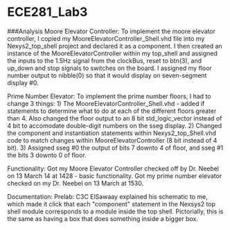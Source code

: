 ECE281_Lab3
===========
###Analysis
Moore Elevator Controller:
  To implement the moore elevator controller, I copied my MooreElevatorController_Shell.vhd file into my Nexys2_top_shell project and declared it as a component. I then created an instance of the MooreElevatorController within my top_shell and assigned the inputs to the 1.5Hz signal from the clockBus, reset to btn(3), and up_down and stop signals to switches on the board. I assigned my floor number output to nibble(0) so that it would display on seven-segment display #0. 
  
Prime Number Elevator:
  To implement the prime number floors, I had to change 3 things: 1) The MooreElevatorController_Shell.vhd - added if statements to determine what to do at each of the different floors greater than 4. Also changed the floor output to an 8 bit std_logic_vector instead of 4 bit to accomodate double-digit numbers on the sseg display. 2) Changed the component and instantiation statements within Nexys2_top_Shell.vhd code to match changes within MooreElevatorController (8 bit instead of 4 bit). 3) Assigned sseg #0 the output of bits 7 downto 4 of floor, and sseg #1 the bits 3 downto 0 of floor.

Functionality: Got my Moore Elevator Controller checked off by Dr. Neebel on 13 March 14 at 1428 - basic functionality.
               Got my prime number elevator checked on my Dr. Neebel on 13 March at 1530. 

Documentation: Prelab: C3C ElSawaay explained his schematic to me, which made it click that each "component" statement in the Nexsys2 top shell module corresponds to a module inside the top shell. Pictorially, this is the same as having a box that does something inside a bigger box.
